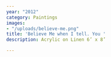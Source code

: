 ```yaml
---
year: "2012"
category: Paintings
images:
- "/uploads/believe-me.png"
title: 'Believe Me when I tell. You '
description: Acrylic on Linen 6’ x 8’

---
```


